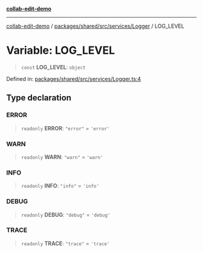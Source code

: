 [**collab-edit-demo**](../../../../../../README.md)

***

[collab-edit-demo](../../../../../../README.md) / [packages/shared/src/services/Logger](../README.md) / LOG\_LEVEL

# Variable: LOG\_LEVEL

> `const` **LOG\_LEVEL**: `object`

Defined in: [packages/shared/src/services/Logger.ts:4](https://github.com/austyle-io/pub-sub-demo/blob/facd25f09850fc4e78e94ce267c52e173d869933/packages/shared/src/services/Logger.ts#L4)

## Type declaration

### ERROR

> `readonly` **ERROR**: `"error"` = `'error'`

### WARN

> `readonly` **WARN**: `"warn"` = `'warn'`

### INFO

> `readonly` **INFO**: `"info"` = `'info'`

### DEBUG

> `readonly` **DEBUG**: `"debug"` = `'debug'`

### TRACE

> `readonly` **TRACE**: `"trace"` = `'trace'`
